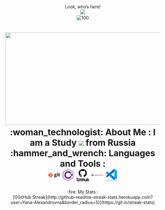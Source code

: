 
<div id="header" align="center">
Look, who’s here! 
<div id="header" align="center">  
<img src="https://media.giphy.com/media/26gslMAdctNhu6YnK/giphy.gif" width="30px]"/>
</h1>
<div id="header" align="center">
<img src="https://komarev.com/ghpvc/?username=your-github-Yana-Alexandrovna&style=flat-square&color=blue" alt="100"/>
<h1>
<div align="center">
  <img src="https://media.giphy.com/media/3kPDmoWdBpQPNhCnUG/giphy.gif" width="600" height="300"/>
</div>
   :woman_technologist: About Me :
  I am a Study <img src="https://media.giphy.com/media/WUlplcMpOCEmTGBtBW/giphy.gif" width="30"> from Russia
  <div align="center">
   :hammer_and_wrench: Languages and Tools :
</div>
  <img src="https://github.com/devicons/devicon/blob/master/icons/git/git-original-wordmark.svg" title="Git" **alt="Git" width="40" height="40"/>
  <img src="https://github.com/devicons/devicon/blob/master/icons/csharp/csharp-line.svg" title="Git" **alt="Git" width="40" height="40"/>
  <img src="https://github.com/devicons/devicon/blob/master/icons/github/github-original-wordmark.svg" title="Git" **alt="Git" width="40" height="40"/>
  <img src="https://github.com/devicons/devicon/blob/master/icons/visualstudio/visualstudio-plain-wordmark.svg" title="Git" **alt="Git" width="40" height="40"/>
  <img src="https://github.com/devicons/devicon/blob/master/icons/vscode/vscode-original-wordmark.svg" title="Git" **alt="Git" width="40" height="40"/>
</div>
   :fire: My Stats :
  </div>
[![GitHub Streak](http://github-readme-streak-stats.herokuapp.com?user=Yana-Alexandrovna&border_radius=5)](https://git.io/streak-stats)
